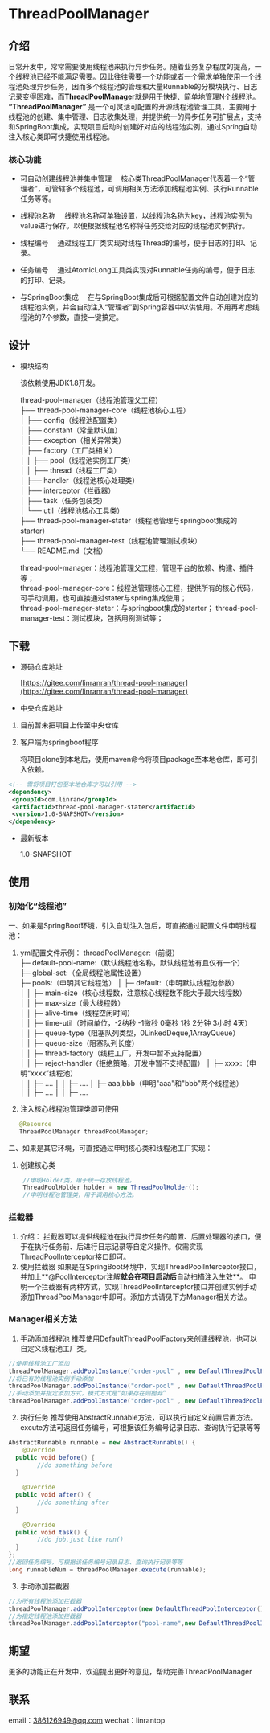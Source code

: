 
# ThreadPoolManager

## 介绍
日常开发中，常常需要使用线程池来执行异步任务。随着业务复杂程度的提高，一个线程池已经不能满足需要。因此往往需要一个功能或者一个需求单独使用一个线程池处理异步任务，因而多个线程池的管理和大量Runnable的分模块执行、日志记录变得困难，而**ThreadPoolManager**就是用于快捷、简单地管理N个线程池。
**“ThreadPoolManager”** 是一个可灵活可配置的开源线程池管理工具，主要用于线程池的创建、集中管理、日志收集处理，并提供统一的异步任务可扩展点，支持和SpringBoot集成，实现项目启动时创建好对应的线程池实例，通过Spring自动注入核心类即可快捷使用线程池。

### 核心功能

- 可自动创建线程池并集中管理
  &emsp;核心类ThreadPoolManager代表着一个“管理者”，可管辖多个线程池，可调用相关方法添加线程池实例、执行Runnable任务等等。

- 线程池名称
  &emsp;线程池名称可单独设置，以线程池名称为key，线程池实例为value进行保存。以便根据线程池名称将任务交给对应的线程池实例执行。

- 线程编号
  &emsp;通过线程工厂类实现对线程Thread的编号，便于日志的打印、记录。

- 任务编号
  &emsp;通过AtomicLong工具类实现对Runnable任务的编号，便于日志的打印、记录。

- 与SpringBoot集成
  &emsp;在与SpringBoot集成后可根据配置文件自动创建对应的线程池实例，并会自动注入“管理者”到Spring容器中以供使用。不用再考虑线程池的7个参数，直接一键搞定。

## 设计

- 模块结构

  该依赖使用JDK1.8开发。

  thread-pool-manager（线程池管理父工程）  
  ├── thread-pool-manager-core（线程池核心工程）  
  │ ├── config（线程池配置类）  
  │ ├── constant（常量默认值）  
  │ ├── exception（相关异常类）  
  │ ├── factory（工厂类相关）  
  │ │	├── pool（线程池实例工厂类）  
  │ │	├── thread（线程工厂类）  
  │ ├── handler（线程池核心处理类）  
  │ ├── interceptor（拦截器）  
  │ ├── task（任务包装类）  
  │ └── util（线程池核心工具类）  
  ├── thread-pool-manager-stater（线程池管理与springboot集成的starter）  
  ├── thread-pool-manager-test（线程池管理测试模块）  
  └── README.md（文档）

  thread-pool-manager：线程池管理父工程，管理平台的依赖、构建、插件等；  
  thread-pool-manager-core：线程池管理核心工程，提供所有的核心代码，可手动调用，也可直接通过stater与spring集成使用；  
  thread-pool-manager-stater：与springboot集成的starter；
  thread-pool-manager-test：测试模块，包括用例测试等；


## 下载

- 源码仓库地址

  [https://gitee.com/linranran/thread-pool-manager](https://gitee.com/linranran/thread-pool-manager)

- 中央仓库地址

1. 目前暂未把项目上传至中央仓库

2. 客户端为springboot程序

   将项目clone到本地后，使用maven命令将项目package至本地仓库，即可引入依赖。
```xml
<!-- 需将项目打包至本地仓库才可以引用 -->
<dependency>  
 <groupId>com.linran</groupId>  
 <artifactId>thread-pool-manager-stater</artifactId>  
 <version>1.0-SNAPSHOT</version>  
</dependency>
```

- 最新版本

  1.0-SNAPSHOT

## 使用

### 初始化“线程池”

一、如果是SpringBoot环境，引入自动注入包后，可直接通过配置文件申明线程池：

1. yml配置文件示例：
   threadPoolManager:（前缀）  
   ├─ default-pool-name:（默认线程池名称，默认线程池有且仅有一个）  
   ├─ global-set:（全局线程池属性设置）  
   ├─ pools:（申明其它线程池）
   │ ├─ default:（申明默认线程池参数）  
   │ │	├─ main-size（核心线程数，注意核心线程数不能大于最大线程数）  
   │ │	├─ max-size（最大线程数）  
   │ │	├─ alive-time（线程空闲时间）  
   │ │	├─ time-util（时间单位，-2纳秒 -1微秒 0毫秒 1秒 2分钟 3小时 4天）  
   │ │	├─ queue-type（阻塞队列类型，0LinkedDeque,1ArrayQueue）  
   │ │	├─ queue-size（阻塞队列长度）  
   │ │	├─ thread-factory（线程工厂，开发中暂不支持配置）  
   │ │	├─ reject-handler（拒绝策略，开发中暂不支持配置）
   │ ├─ xxxx:（申明“xxxx”线程池）  
   │ │	├─ ....
   │ │	├─ ....
   │ ├─ aaa,bbb（申明"aaa"和"bbb"两个线程池）  
   │ │	├─ ....
   │ │	├─ ....

2. 注入核心线程池管理类即可使用
 ``` java
	@Resource  
	ThreadPoolManager threadPoolManager;
```

二、如果是其它环境，可直接通过申明核心类和线程池工厂实现：
1. 创建核心类
``` java
	//申明Holder类，用于统一存放线程池。
	ThreadPoolHolder holder = new ThreadPoolHolder();  
	//申明线程池管理类，用于调用核心方法。
```
### 拦截器
1.	介绍：
      拦截器可以提供线程池在执行异步任务的前置、后置处理器的接口，便于在执行任务前、后进行日志记录等自定义操作。仅需实现ThreadPoolInterceptor接口即可。
2.	使用拦截器
      如果是在SpringBoot环境中，实现ThreadPoolInterceptor接口，并加上**@PoolInterceptor注解**就会在项目启动后**自动扫描注入生效**。
      申明一个拦截器有两种方式，实现ThreadPoolInterceptor接口并创建实例手动添加ThreadPoolManager中即可。添加方式请见下方Manager相关方法。



### Manager相关方法

1. 手动添加线程池
   推荐使用DefaultThreadPoolFactory来创建线程池，也可以自定义线程池工厂类。
``` java
//使用线程池工厂添加
threadPoolManager.addPoolInstance("order-pool" , new DefaultThreadPoolFactory("order-pool"));  
//将已有的线程池实例手动添加
threadPoolManager.addPoolInstance("order-pool" , new DefaultThreadPoolFactory("order-pool").createBasicThreadPoolInstance());  
//手动添加并指定添加方式，模式方式是“如果存在则抛弃”
threadPoolManager.addPoolInstance("order-pool" , new DefaultThreadPoolFactory("order-pool").createBasicThreadPoolInstance() , ThreadPoolAddType.ABANDON_IF_EXIST);
```


2. 执行任务
   推荐使用AbstractRunnable方法，可以执行自定义前置后置方法。excute方法可返回任务编号，可根据该任务编号记录日志、查询执行记录等等
``` java
AbstractRunnable runnable = new AbstractRunnable() {  
    @Override  
  public void before() {  
        //do something before  
  }  
  
    @Override  
  public void after() {  
        //do something after  
  }  
  
    @Override  
  public void task() {  
        //do job,just like run()  
  }  
};  
//返回任务编号，可根据该任务编号记录日志、查询执行记录等等
long runnableNum = threadPoolManager.execute(runnable);
```

3. 手动添加拦截器
``` java
//为所有线程池添加拦截器
threadPoolManager.addPoolInterceptor(new DefaultThreadPoolInterceptor());  
//为指定线程池添加拦截器
threadPoolManager.addPoolInterceptor("pool-name",new DefaultThreadPoolInterceptor());
```

## 期望


更多的功能正在开发中，欢迎提出更好的意见，帮助完善ThreadPoolManager

## 联系
email：386126949@qq.com
wechat：linrantop
